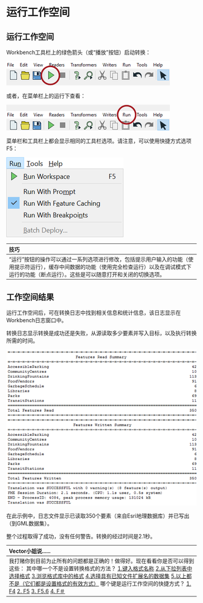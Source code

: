 # 运行工作空间

## 运行工作空间

Workbench工具栏上的绿色箭头（或“播放”按钮）启动转换：

[![](../../.gitbook/assets/img1.021.runningworkspace1.png)](https://github.com/safesoftware/FMETraining/blob/Desktop-Basic-2018/DesktopBasic1Basics/Images/Img1.021.RunningWorkspace1.png)

或者，在菜单栏上的运行下查看：

[![](../../.gitbook/assets/img1.022.runningworkspace2.png)](https://github.com/safesoftware/FMETraining/blob/Desktop-Basic-2018/DesktopBasic1Basics/Images/Img1.022.RunningWorkspace2.png)

菜单栏和工具栏上都会显示相同的工具栏选项。请注意，可以使用快捷方式选项F5：

[![](../../.gitbook/assets/img1.023.runningworkspace3.png)](https://github.com/safesoftware/FMETraining/blob/Desktop-Basic-2018/DesktopBasic1Basics/Images/Img1.023.RunningWorkspace3.png)

|  技巧 |
| :--- |
|  “运行”按钮的操作可以通过一系列选项进行修改，包括提示用户输入的功能（使用提示符运行），缓存中间数据的功能（使用完全检查运行）以及在调试模式下运行的功能（断点运行）。这些是可以随意打开和关闭的切换选项。 |

## 工作空间结果

运行工作空间后，可在转换日志中找到相关信息和统计信息，该日志显示在Workbench日志窗口中。

转换日志显示转换是成功还是失败，从源读取多少要素并写入目标，以及执行转换所需的时间。

[![](../../.gitbook/assets/img1.024.translationresults.png)](https://github.com/safesoftware/FMETraining/blob/Desktop-Basic-2018/DesktopBasic1Basics/Images/Img1.024.TranslationResults.png)

在此示例中，日志文件显示已读取350个要素（来自Esri地理数据库）并已写出（到GML数据集）。

整个过程取得了成功，没有任何警告。转换的经过时间是2.1秒。

|  Vector小姐说...... |
| :--- |
|  我打赌你到目前为止所有的问题都是正确的！做得好。现在看看你是否可以得到这些：  其中哪一个不是设置转换格式的方法？  [1.键入格式名称](http://52.73.3.37/fmedatastreaming/Manual/QAResponse2017.fmw?chapter=1&question=8&answer=1&DestDataset_TEXTLINE=C%3A%5CFMEOutput%5CQAResponse.html) [2.从下拉列表中选择格式](http://52.73.3.37/fmedatastreaming/Manual/QAResponse2017.fmw?chapter=1&question=8&answer=2&DestDataset_TEXTLINE=C%3A%5CFMEOutput%5CQAResponse.html) [3.浏览格式库中的格式](http://52.73.3.37/fmedatastreaming/Manual/QAResponse2017.fmw?chapter=1&question=8&answer=3&DestDataset_TEXTLINE=C%3A%5CFMEOutput%5CQAResponse.html) [4.选择具有已知文件扩展名的数据集](http://52.73.3.37/fmedatastreaming/Manual/QAResponse2017.fmw?chapter=1&question=8&answer=4&DestDataset_TEXTLINE=C%3A%5CFMEOutput%5CQAResponse.html) [5.以上都不是（它们都是设置格式的有效方式）](http://52.73.3.37/fmedatastreaming/Manual/QAResponse2017.fmw?chapter=1&question=8&answer=5&DestDataset_TEXTLINE=C%3A%5CFMEOutput%5CQAResponse.html)  哪个键是运行工作空间的快捷方式？  [1. F4](http://52.73.3.37/fmedatastreaming/Manual/QAResponse2017.fmw?chapter=1&question=9&answer=1&DestDataset_TEXTLINE=C%3A%5CFMEOutput%5CQAResponse.html) [2. F5](http://52.73.3.37/fmedatastreaming/Manual/QAResponse2017.fmw?chapter=1&question=9&answer=2&DestDataset_TEXTLINE=C%3A%5CFMEOutput%5CQAResponse.html) [3. F5.6](http://52.73.3.37/fmedatastreaming/Manual/QAResponse2017.fmw?chapter=1&question=9&answer=3&DestDataset_TEXTLINE=C%3A%5CFMEOutput%5CQAResponse.html) [4. F＃](http://52.73.3.37/fmedatastreaming/Manual/QAResponse2017.fmw?chapter=1&question=9&answer=4&DestDataset_TEXTLINE=C%3A%5CFMEOutput%5CQAResponse.html) |

